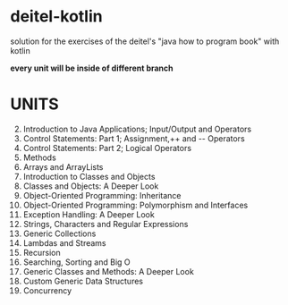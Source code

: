 # deitel-kotlin
solution for the exercises of the deitel's "java how to program book" with kotlin

**every unit will be inside of different branch**

# UNITS

2. Introduction to Java Applications; Input/Output
and Operators
3. Control Statements: Part 1; Assignment,++ and -- Operators
4. Control Statements: Part 2; Logical Operators
5. Methods
6. Arrays and ArrayLists
7. Introduction to Classes and Objects
8. Classes and Objects: A Deeper Look
9. Object-Oriented Programming: Inheritance
10. Object-Oriented Programming: Polymorphism and Interfaces
11. Exception Handling: A Deeper Look
14. Strings, Characters and Regular Expressions
16. Generic Collections
17. Lambdas and Streams 
18. Recursion
19. Searching, Sorting and Big O
20. Generic Classes and Methods: A Deeper Look
21. Custom Generic Data Structures
23. Concurrency
